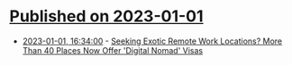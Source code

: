 # [Published on 2023-01-01](index.md)

* [2023-01-01, 16:34:00](https://it.slashdot.org/story/22/12/31/1916231/seeking-exotic-remote-work-locations-more-than-40-places-now-offer-digital-nomad-visas?utm_source=rss1.0mainlinkanon&utm_medium=feed) - [Seeking Exotic Remote Work Locations? More Than 40 Places Now Offer 'Digital Nomad' Visas](https://it.slashdot.org/story/22/12/31/1916231/seeking-exotic-remote-work-locations-more-than-40-places-now-offer-digital-nomad-visas?utm_source=rss1.0mainlinkanon&utm_medium=feed)

